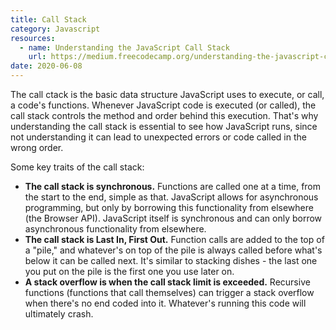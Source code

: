 ```yaml
---
title: Call Stack
category: Javascript
resources:
  - name: Understanding the JavaScript Call Stack
    url: https://medium.freecodecamp.org/understanding-the-javascript-call-stack-861e41ae61d4
date: 2020-06-08
---
```


The call ctack is the basic data structure JavaScript uses to execute, or call, a code's functions. Whenever JavaScript code is executed (or called), the call stack controls the method and order behind this execution. That's why understanding the call stack is essential to see how JavaScript runs, since not understanding it can lead to unexpected errors or code called in the wrong order.

Some key traits of the call stack:

* **The call stack is synchronous.** Functions are called one at a time, from the start to the end, simple as that. JavaScript allows for asynchronous programming, but only by borrowing this functionality from elsewhere (the Browser API). JavaScript itself is synchronous and can only borrow asynchronous functionality from elsewhere.
* **The call stack is Last In, First Out.** Function calls are added to the top of a "pile," and whatever's on top of the pile is always called before what's below it can be called next. It's similar to stacking dishes - the last one you put on the pile is the first one you use later on.
* **A stack overflow is when the call stack limit is exceeded.** Recursive functions (functions that call themselves) can trigger a stack overflow when there's no end coded into it. Whatever's running this code will ultimately crash.
